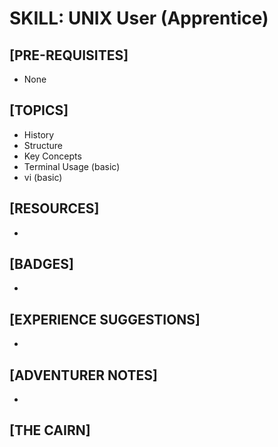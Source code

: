 # SKILL: UNIX User (Apprentice)

## [PRE-REQUISITES]
  * None

## [TOPICS]
  * History
  * Structure
  * Key Concepts
  * Terminal Usage (basic)
  * vi (basic)

## [RESOURCES]
  * 

## [BADGES]
  * 

## [EXPERIENCE SUGGESTIONS]
  * 

## [ADVENTURER NOTES]
  * 

## [THE CAIRN]
